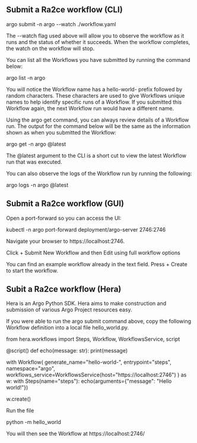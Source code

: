## Submit a Ra2ce workflow (CLI)

argo submit -n argo --watch ./workflow.yaml

The --watch flag used above will allow you to observe the workflow as it runs and the status of whether it succeeds. When the workflow completes, the watch on the workflow will stop.

You can list all the Workflows you have submitted by running the command below:

argo list -n argo

You will notice the Workflow name has a hello-world- prefix followed by random characters. These characters are used to give Workflows unique names to help identify specific runs of a Workflow. If you submitted this Workflow again, the next Workflow run would have a different name.

Using the argo get command, you can always review details of a Workflow run. The output for the command below will be the same as the information shown as when you submitted the Workflow:

argo get -n argo @latest

The @latest argument to the CLI is a short cut to view the latest Workflow run that was executed.

You can also observe the logs of the Workflow run by running the following:

argo logs -n argo @latest

## Submit a Ra2ce workflow (GUI)

Open a port-forward so you can access the UI:

kubectl -n argo port-forward deployment/argo-server 2746:2746

Navigate your browser to https://localhost:2746.

Click + Submit New Workflow and then Edit using full workflow options

You can find an example workflow already in the text field. Press + Create to start the workflow.

## Subit a Ra2ce workflow (Hera)

Hera is an Argo Python SDK. Hera aims to make construction and submission of various Argo Project resources easy.

If you were able to run the argo submit command above, copy the following Workflow definition into a local file hello_world.py.

from hera.workflows import Steps, Workflow, WorkflowsService, script

@script()
def echo(message: str):
    print(message)


with Workflow(
    generate_name="hello-world-",
    entrypoint="steps",
    namespace="argo",
    workflows_service=WorkflowsService(host="https://localhost:2746")
) as w:
    with Steps(name="steps"):
        echo(arguments={"message": "Hello world!"})

w.create()

Run the file

python -m hello_world

You will then see the Workflow at https://localhost:2746/